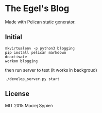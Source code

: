 # The Egel's Blog
Made with Pelican static generator.


## Initial

    mkvirtualenv -p python3 blogging
    pip install pelican markdown
    deactivate
    workon blogging

then run server to test (it works in backgroud)

    ./develop_server.py start


## License
MIT 2015 Maciej Sypień
